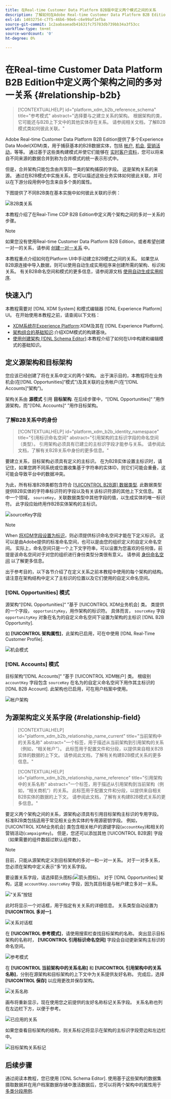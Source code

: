 ```yaml
---
title: 在Real-time Customer Data Platform B2B版中定义两个模式之间的关系
description: 了解如何在Adobe Real-time Customer Data Platform B2B Edition中定义两个架构之间的多对一关系。
exl-id: 14032754-c7f5-46b6-90e6-c6e99af1efba
source-git-commit: 1c2aabaaeadb41631fc75783db739bb34a3f53cc
workflow-type: tm+mt
source-wordcount: '0'
ht-degree: 0%

---
```


# 在Real-time Customer Data Platform B2B Edition中定义两个架构之间的多对一关系 {#relationship-b2b}

>[!CONTEXTUALHELP]
>id="platform_xdm_b2b_reference_schema"
>title="参考模式"
>abstract="选择要与之建立关系的架构。 根据架构的类，它可能还与B2B上下文中的其他实体存在关系。 请参阅相关文档，了解B2B模式类如何彼此关联。"

Adobe Real-time Customer Data Platform B2B Edition提供了多个Experience Data Model(XDM)类，用于捕获基本的B2B数据实体，包括 [帐户](../classes/b2b/business-account.md), [机会](../classes/b2b/business-opportunity.md), [营销活动](../classes/b2b/business-campaign.md)，等等。 通过基于这些类构建模式并使它们能够在 [实时客户资料](../../profile/home.md)，您可以将来自不同来源的数据合并到称为合并模式的统一表示形式中。

但是，合并架构只能包含由共享同一类的架构捕获的字段。 这是架构关系的来源。 通过在B2B模式中实施关系，您可以描述这些业务实体如何彼此关联，并可以在下游分段用例中包含来自多个类的属性。

下图提供了不同B2B类在基本实施中如何彼此关联的示例：

![B2B类关系](../images/tutorials/relationship-b2b/classes.png)

本教程介绍了在Real-Time CDP B2B Edition中定义两个架构之间的多对一关系的步骤。

>[!NOTE]
>
>如果您没有使用Real-time Customer Data Platform B2B Edition，或者希望创建一对一的关系，请参阅 [创建一对一关系](./relationship-ui.md) 中。
>
>本教程重点介绍如何在Platform UI中手动建立B2B模式之间的关系。 如果您从B2B源连接中导入数据，则可以使用自动生成实用程序来创建所需的架构、标识和关系。 有关B2B命名空间和模式的更多信息，请参阅源文档 [使用自动生成实用程序](../../sources/connectors/adobe-applications/marketo/marketo-namespaces.md).

## 快速入门

本教程需要对 [!DNL XDM System] 和模式编辑器 [!DNL Experience Platform] UI。 在开始使用本教程之前，请查阅以下文档：

* [XDM系统在Experience Platform](../home.md):XDM及其在 [!DNL Experience Platform].
* [架构组合的基础知识](../schema/composition.md):介绍XDM模式的构建基块。
* [使用创建架构 [!DNL Schema Editor]](create-schema-ui.md):本教程介绍了如何在UI中构建和编辑模式的基础知识。

## 定义源架构和目标架构

您应该已经创建了将在关系中定义的两个架构。 出于演示目的，本教程将在业务机会(在[!DNL Opportunities]“模式”)及其关联的业务帐户(在“[!DNL Accounts]“架构”)。

架构关系由 **源模式** 引用 **目标架构**. 在后续步骤中，“[!DNL Opportunities]“ ”用作源架构，而“[!DNL Accounts]“ ”用作目标架构。

### 了解B2B关系中的身份

>[!CONTEXTUALHELP]
>id="platform_xdm_b2b_identity_namespace"
>title="引用标识命名空间"
>abstract="引用架构的主标识字段的命名空间（类型）。 引用架构必须具有已建立的主标识字段才能参与关系。 请参阅此文档，了解有关B2B关系中身份的更多信息。"

要建立关系，目标架构必须具有定义的主标识。 在为B2B实体设置主标识时，请记住，如果您跨不同系统或位置收集基于字符串的实体ID，则它们可能会重叠，这可能会导致平台中的数据冲突。

为此，所有标准B2B类都包含符合 [[!UICONTROL B2B源] 数据类型](../data-types/b2b-source.md). 此数据类型提供B2B实体的字符串标识符的字段以及有关该标识符源的其他上下文信息。 其中一个领域， `sourceKey`，关联数据类型中其他字段的值，以生成实体的唯一标识符。 此字段应始终用作B2B实体架构的主标识。

![sourceKey字段](../images/tutorials/relationship-b2b/sourcekey.png)

>[!NOTE]
>
>When [将XDM字段设置为标识](../ui/fields/identity.md)，则必须提供标识命名空间才能在下定义标识。 这可以是由Adobe提供的标准命名空间，也可以是由您的组织定义的自定义命名空间。 实际上，命名空间只是一个上下文字符串，可以设置为您喜欢的任何值，前提是该命名空间对于对您的组织进行身份类型分类很有意义。 请参阅 [身份命名空间](../../identity-service/namespaces.md) 以了解更多信息。

出于参考目的，以下各节介绍了在定义关系之前本教程中使用的每个架构的结构。 请注意在架构结构中定义了主标识的位置以及它们使用的自定义命名空间。

### [!DNL Opportunities] 模式

源架构“[!DNL Opportunities]“ ”基于 [!UICONTROL XDM业务机会] 类。 类提供的一个字段， `opportunityKey`，用作架构的标识符。 具体而言， `sourceKey` 字段 `opportunityKey` 对象在名为的自定义命名空间下设置为架构的主标识 [!DNL B2B Opportunity].

如 **[!UICONTROL 架构属性]**，此架构已启用，可在中使用 [!DNL Real-Time Customer Profile].

![机会模式](../images/tutorials/relationship-b2b/opportunities.png)

### [!DNL Accounts] 模式

目标架构“[!DNL Accounts]“ ”基于 [!UICONTROL XDM帐户] 类。 根级别 `accountKey` 字段包含 `sourceKey` 在名为的自定义命名空间下用作其主标识的 [!DNL B2B Account]. 此架构也已启用，可在用户档案中使用。

![帐户架构](../images/tutorials/relationship-b2b/accounts.png)

## 为源架构定义关系字段 {#relationship-field}

>[!CONTEXTUALHELP]
>id="platform_xdm_b2b_relationship_name_current"
>title="当前架构中的关系名称"
>abstract="一个标签，用于描述从当前架构到引用架构的关系（例如，“相关帐户”）。 此标签用于配置文件和分段，以提供来自相关B2B实体的数据的上下文。 请参阅此文档，了解有关构建B2B模式关系的更多信息。"

>[!CONTEXTUALHELP]
>id="platform_xdm_b2b_relationship_name_reference"
>title="引用架构中的关系名称"
>abstract="一个标签，用于描述从引用架构到当前架构（例如，“相关商机”）的关系。 此标签用于配置文件和分段，以提供来自相关B2B实体的数据的上下文。 请参阅此文档，了解有关构建B2B模式关系的更多信息。"

要定义两个架构之间的关系，源架构必须具有引用目标架构主标识的专用字段。 标准B2B类包括适用于常见相关业务实体的专用源密钥字段。 例如， [!UICONTROL XDM业务机会] 类包含相关帐户的源键字段(`accountKey`)和相关的营销活动(`campaignKey`)。 但是，您还可以添加其他 [!UICONTROL B2B源] 字段（如果需要的组件数超过默认组件数）。

>[!NOTE]
>
>目前，只能从源架构定义到目标架构的多对一和一对一关系。 对于一对多关系，您必须在架构中定义表示“多”的关系字段。

要设置关系字段，请选择箭头图标(![箭头图标](../images/tutorials/relationship-b2b/arrow.png))。 对于 [!DNL Opportunities] 架构，这是 `accountKey.sourceKey` 字段，因为其目标是与帐户建立多对一关系。

![“关系”按钮](../images/tutorials/relationship-b2b/relationship-button.png)

此时将显示一个对话框，用于指定有关关系的详细信息。 关系类型自动设置为 **[!UICONTROL 多对一]**.

![关系对话框](../images/tutorials/relationship-b2b/relationship-dialog.png)

在 **[!UICONTROL 参考模式]**，请使用搜索栏查找目标架构的名称。 突出显示目标架构的名称时， **[!UICONTROL 引用标识命名空间]** 字段会自动更新架构主标识的命名空间。

![参考模式](../images/tutorials/relationship-b2b/reference-schema.png)

在 **[!UICONTROL 当前架构中的关系名称]** 和 **[!UICONTROL 引用架构中的关系名称]**，分别在源架构和目标架构的上下文中为关系提供友好名称。 完成后，选择 **[!UICONTROL 保存]** 以应用更改并保存架构。

![关系名称](../images/tutorials/relationship-b2b/relationship-name.png)

画布将重新显示，现在使用您之前提供的友好名称标记关系字段。 关系名称也列在左边栏下方，以便于参考。

![已应用的关系](../images/tutorials/relationship-b2b/relationship-applied.png)

如果您查看目标架构的结构，则关系标记将显示在架构的主标识字段旁边和左边栏中。

![目标架构关系标记](../images/tutorials/relationship-b2b/destination-relationship.png)

## 后续步骤

通过阅读本教程，您已使用 [!DNL Schema Editor]. 使用基于这些架构的数据集摄取数据并在用户档案数据存储中激活数据后，您可以将两个架构中的属性用于 [多类分段用例](../../rtcdp/segmentation/b2b.md).

